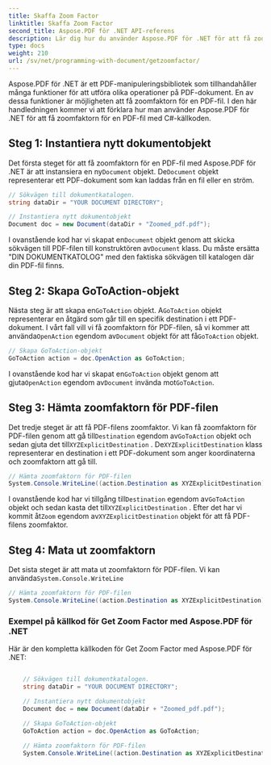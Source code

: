 ```yaml
---
title: Skaffa Zoom Factor
linktitle: Skaffa Zoom Factor
second_title: Aspose.PDF för .NET API-referens
description: Lär dig hur du använder Aspose.PDF för .NET för att få zoomfaktorn för en PDF-fil med denna steg-för-steg-guide.
type: docs
weight: 210
url: /sv/net/programming-with-document/getzoomfactor/
---
```

Aspose.PDF för .NET är ett PDF-manipuleringsbibliotek som tillhandahåller många funktioner för att utföra olika operationer på PDF-dokument. En av dessa funktioner är möjligheten att få zoomfaktorn för en PDF-fil. I den här handledningen kommer vi att förklara hur man använder Aspose.PDF för .NET för att få zoomfaktorn för en PDF-fil med C#-källkoden.


## Steg 1: Instantiera nytt dokumentobjekt

 Det första steget för att få zoomfaktorn för en PDF-fil med Aspose.PDF för .NET är att instansiera en ny`Document` objekt. De`Document` objekt representerar ett PDF-dokument som kan laddas från en fil eller en ström.

```csharp
// Sökvägen till dokumentkatalogen.
string dataDir = "YOUR DOCUMENT DIRECTORY";

// Instantiera nytt dokumentobjekt
Document doc = new Document(dataDir + "Zoomed_pdf.pdf");
```

 I ovanstående kod har vi skapat en`Document` objekt genom att skicka sökvägen till PDF-filen till konstruktören av`Document` klass. Du måste ersätta "DIN DOKUMENTKATOLOG" med den faktiska sökvägen till katalogen där din PDF-fil finns.

## Steg 2: Skapa GoToAction-objekt

 Nästa steg är att skapa en`GoToAction` objekt. A`GoToAction` objekt representerar en åtgärd som går till en specifik destination i ett PDF-dokument. I vårt fall vill vi få zoomfaktorn för PDF-filen, så vi kommer att använda`OpenAction` egendom av`Document` objekt för att få`GoToAction` objekt.

```csharp
// Skapa GoToAction-objekt
GoToAction action = doc.OpenAction as GoToAction;
```

 I ovanstående kod har vi skapat en`GoToAction` objekt genom att gjuta`OpenAction` egendom av`Document` invända mot`GoToAction`.

## Steg 3: Hämta zoomfaktorn för PDF-filen

Det tredje steget är att få PDF-filens zoomfaktor. Vi kan få zoomfaktorn för PDF-filen genom att gå till`Destination` egendom av`GoToAction` objekt och sedan gjuta det till`XYZExplicitDestination` . De`XYZExplicitDestination` klass representerar en destination i ett PDF-dokument som anger koordinaterna och zoomfaktorn att gå till.

```csharp
// Hämta zoomfaktorn för PDF-filen
System.Console.WriteLine((action.Destination as XYZExplicitDestination).Zoom); // Dokumentzoomvärde;
```

 I ovanstående kod har vi tillgång till`Destination` egendom av`GoToAction` objekt och sedan kasta det till`XYZExplicitDestination` . Efter det har vi kommit åt`Zoom` egendom av`XYZExplicitDestination` objekt för att få PDF-filens zoomfaktor.

## Steg 4: Mata ut zoomfaktorn

 Det sista steget är att mata ut zoomfaktorn för PDF-filen. Vi kan använda`System.Console.WriteLine`

```csharp
// Hämta zoomfaktorn för PDF-filen
System.Console.WriteLine((action.Destination as XYZExplicitDestination).Zoom); // Dokumentzoomvärde;
```        

### Exempel på källkod för Get Zoom Factor med Aspose.PDF för .NET

Här är den kompletta källkoden för Get Zoom Factor med Aspose.PDF för .NET:

```csharp

	// Sökvägen till dokumentkatalogen.
	string dataDir = "YOUR DOCUMENT DIRECTORY";

	// Instantiera nytt dokumentobjekt
	Document doc = new Document(dataDir + "Zoomed_pdf.pdf");

	// Skapa GoToAction-objekt
	GoToAction action = doc.OpenAction as GoToAction;
	
	// Hämta zoomfaktorn för PDF-filen
	System.Console.WriteLine((action.Destination as XYZExplicitDestination).Zoom); // Dokumentzoomvärde;
	
```

